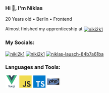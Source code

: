 ### Hi 👋, I'm Niklas
20 Years old • Berlin • Frontend

Almost finished my apprenticeship at <a href="https://flyeralarm.com" target="blank"><img align="center" src="https://upload.wikimedia.org/wikipedia/commons/f/fc/Flyeralarm_Logo_2018.svg" alt="niki2k1" height="15"/></a>

<h3 align="left">My Socials:</h3>
<p align="left">
<a href="https://instagram.com/niki2k1" target="blank"><img align="center" src="https://raw.githubusercontent.com/rahuldkjain/github-profile-readme-generator/master/src/images/icons/Social/instagram.svg" alt="niki2k1" height="30" width="40" /></a>
<a href="https://twitter.com/niki2k1" target="blank"><img align="center" src="https://raw.githubusercontent.com/rahuldkjain/github-profile-readme-generator/master/src/images/icons/Social/twitter.svg" alt="niki2k1" height="30" width="40" /></a>
<a href="https://linkedin.com/in/niklas-lausch-84b7a61ba" target="blank"><img align="center" src="https://raw.githubusercontent.com/rahuldkjain/github-profile-readme-generator/master/src/images/icons/Social/linked-in-alt.svg" alt="niklas-lausch-84b7a61ba" height="30" width="40" /></a>
</p>

<h3 align="left">Languages and Tools:</h3>
<p align="left"> 
<a href="https://vuejs.org/" target="_blank"><img src="https://raw.githubusercontent.com/devicons/devicon/master/icons/vuejs/vuejs-original-wordmark.svg" alt="vuejs" width="40" height="40"/></a> <a href="https://developer.mozilla.org/en-US/docs/Web/JavaScript" target="_blank"><img src="https://raw.githubusercontent.com/devicons/devicon/master/icons/javascript/javascript-original.svg" alt="javascript" width="40" height="40"/></a> <a href="https://www.typescriptlang.org/" target="_blank"><img src="https://raw.githubusercontent.com/devicons/devicon/master/icons/typescript/typescript-original.svg" alt="typescript" width="40" height="40"/></a> <a href="https://www.php.net" target="_blank"><img src="https://raw.githubusercontent.com/devicons/devicon/master/icons/php/php-original.svg" alt="php" width="40" height="40"/></a>
